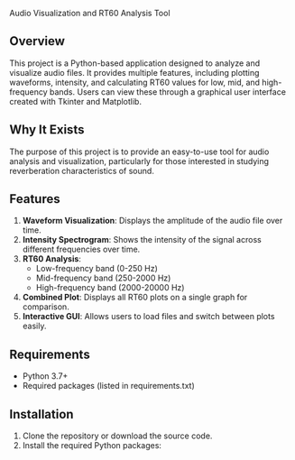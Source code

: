  Audio Visualization and RT60 Analysis Tool

## Overview
This project is a Python-based application designed to analyze and visualize audio files. It provides multiple features, including plotting waveforms, intensity, and calculating RT60 values for low, mid, and high-frequency bands. Users can view these through a graphical user interface created with Tkinter and Matplotlib.

## Why It Exists
The purpose of this project is to provide an easy-to-use tool for audio analysis and visualization, particularly for those interested in studying reverberation characteristics of sound.

## Features
1. **Waveform Visualization**: Displays the amplitude of the audio file over time.
2. **Intensity Spectrogram**: Shows the intensity of the signal across different frequencies over time.
3. **RT60 Analysis**:
   - Low-frequency band (0-250 Hz)
   - Mid-frequency band (250-2000 Hz)
   - High-frequency band (2000-20000 Hz)
4. **Combined Plot**: Displays all RT60 plots on a single graph for comparison.
5. **Interactive GUI**: Allows users to load files and switch between plots easily.

## Requirements
- Python 3.7+
- Required packages (listed in requirements.txt)

## Installation
1. Clone the repository or download the source code.
2. Install the required Python packages:

